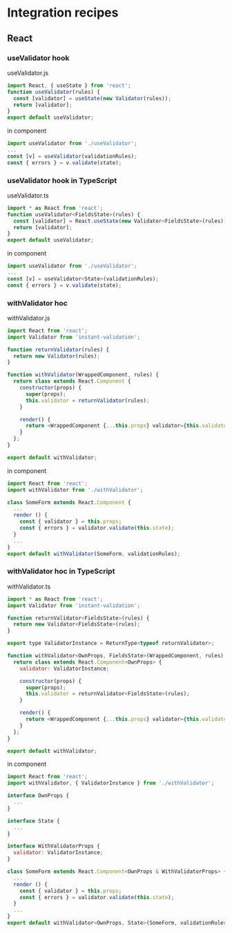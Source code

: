 # Integration recipes

## React

### useValidator hook

useValidator.js

<!-- prettier-ignore -->
```js
import React, { useState } from 'react';
function useValidator(rules) {
  const [validator] = useState(new Validator(rules));
  return [validator];
}
export default useValidator;
```

in component

```js
import useValidator from './useValidator';
...
const [v] = useValidator(validationRules);
const { errors } = v.validate(state);
```

### useValidator hook in TypeScript

useValidator.ts

<!-- prettier-ignore -->
```js
import * as React from 'react';
function useValidator<FieldsState>(rules) {
  const [validator] = React.useState(new Validator<FieldsState>(rules));
  return [validator];
}
export default useValidator;
```

in component

<!-- prettier-ignore -->
```js
import useValidator from './useValidator';
...
const [v] = useValidator<State>(validationRules);
const { errors } = v.validate(state);
```

### withValidator hoc

withValidator.js

<!-- prettier-ignore -->
```js
import React from 'react';
import Validator from 'instant-validation';

function returnValidator(rules) {
  return new Validator(rules);
}

function withValidator(WrappedComponent, rules) {
  return class extends React.Component {
    constructor(props) {
      super(props);
      this.validator = returnValidator(rules);
    }

    render() {
      return <WrappedComponent {...this.props} validator={this.validator} />;
    }
  };
}

export default withValidator;
```

in component

<!-- prettier-ignore -->
```js
import React from 'react';
import withValidator from './withValidator';

class SomeForm extends React.Component {
  ...
  render () {
    const { validator } = this.props;
    const { errors } = validator.validate(this.state);
  }
  ...
}
export default withValidator(SomeForm, validationRules);
```

### withValidator hoc in TypeScript

withValidator.ts

<!-- prettier-ignore -->
```js
import * as React from 'react';
import Validator from 'instant-validation';

function returnValidator<FieldsState>(rules) {
  return new Validator<FieldsState>(rules);
}

export type ValidatorInstance = ReturnType<typeof returnValidator>;

function withValidator<OwnProps, FieldsState>(WrappedComponent, rules) {
  return class extends React.Component<OwnProps> {
    validator: ValidatorInstance;

    constructor(props) {
      super(props);
      this.validator = returnValidator<FieldsState>(rules);
    }

    render() {
      return <WrappedComponent {...this.props} validator={this.validator} />;
    }
  };
}

export default withValidator;
```

in component

<!-- prettier-ignore -->
```js
import React from 'react';
import withValidator, { ValidatorInstance } from './withValidator';

interface OwnProps {
  ...
}

interface State {
  ...
}

interface WithValidatorProps {
  validator: ValidatorInstance;
}

class SomeForm extends React.Component<OwnProps & WithValidatorProps> {
  ...
  render () {
    const { validator } = this.props;
    const { errors } = validator.validate(this.state);
  }
  ...
}
export default withValidator<OwnProps, State>(SomeForm, validationRules);
```
